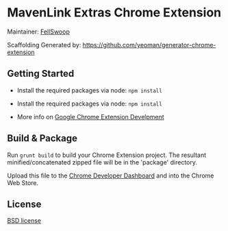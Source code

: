 # MavenLink Extras Chrome Extension

Maintainer: [FellSwoop](https://github.com/fellswoop) 

Scaffolding Generated by: https://github.com/yeoman/generator-chrome-extension

## Getting Started

- Install the required packages via node: `npm install`

- Install the required packages via node: `npm install`

- More info on [Google Chrome Extension Develpment](http://developer.chrome.com/extensions/devguide.html)

## Build & Package

Run `grunt build` to build your Chrome Extension project. The resultant minified/concatenated zipped file will be in the 'package' directory. 

Upload this file to the [Chrome Developer Dashboard](http://developer.chrome.com/extensions/packaging) and into the Chrome Web Store. 

## License

[BSD license](http://opensource.org/licenses/bsd-license.php)